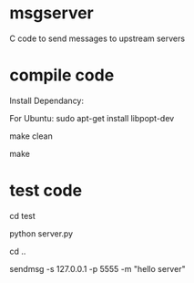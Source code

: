 # msgserver
C code to send messages to upstream servers

# compile code

Install Dependancy:

For Ubuntu: sudo apt-get install  libpopt-dev

make clean

make

# test code

cd test

python server.py

cd ..

sendmsg -s 127.0.0.1 -p 5555 -m "hello server"

